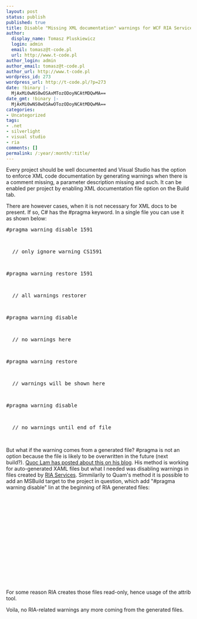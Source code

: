 ```yaml
---
layout: post
status: publish
published: true
title: Disable "Missing XML documentation" warnings for WCF RIA Services<
author:
  display_name: Tomasz Pluskiewicz
  login: admin
  email: tomasz@t-code.pl
  url: http://www.t-code.pl
author_login: admin
author_email: tomasz@t-code.pl
author_url: http://www.t-code.pl
wordpress_id: 273
wordpress_url: http://t-code.pl/?p=273
date: !binary |-
  MjAxMi0wNS0wOSAxMTozODoyNCAtMDQwMA==
date_gmt: !binary |-
  MjAxMi0wNS0wOSAwOTozODoyNCAtMDQwMA==
categories:
- Uncategorized
tags:
- .net
- silverlight
- visual studio
- ria
comments: []
permalink: /:year/:month/:title/
---
```

<p><!--:en-->Every project should be well documented and Visual Studio has the option to enforce XML code documentation by generating warnings when there is a comment missing, a parameter description missing and such. It can be enabled per project by enabling XML documentation file option on the Build tab.</p>
<p>There are however cases, when it is not necessary for XML docs to be present. If so, C# has the #pragma keyword. In a single file you can use it as shown below:</p>
<pre class="brush: csharp; gutter: true">#pragma warning disable 1591</p>
<p>  // only ignore warning CS1591</p>
<p>#pragma warning restore 1591</p>
<p>  // all warnings restorer</p>
<p>#pragma warning disable</p>
<p>  // no warnings here</p>
<p>#pragma warning restore</p>
<p>  // warnings will be shown here</p>
<p>#pragma warning disable</p>
<p>  // no warnings until end of file</pre><br />
But what if the warning comes from a generated file? #pragma is not an option because the file is likely to be overwritten in the future (next build?).&nbsp;<a title="Disabling XML comment warnings for XAML files" href="http://lvquoc.blogspot.com/2010/11/disable-xml-comment-warning-in-workflow.html">Quoc Lam has posted about this on his blog</a>. His method is working for auto-generated XAML files but what I needed was disabling warnings in files created by <a title="RIA Services" href="http://www.silverlight.net/learn/advanced-techniques/wcf-ria-services/get-started-with-wcf-ria-services">RIA Services</a>. Simmilarily to Quam's method it is possible to add an MSBuild target to the project in question, which add "#pragma warning disable" lin at the beginning of RIA generated files:</p>
<pre class="brush: xml; gutter: true"><Target Name="CreateRiaClientFilesTaskDisableWarnings" AfterTargets="CreateRiaClientFiles"><br />
  <Exec Command="for %%f in (@(RiaClientGeneratedFiles)) do echo #pragma warning disable > %%f.temp" /><br />
  <Exec Command="for %%f in (@(RiaClientGeneratedFiles)) do type %%f >> %%f.temp" /><br />
  <Exec Command="for %%f in (@(RiaClientGeneratedFiles)) do attrib -r %%f" /><br />
  <Exec Command="for %%f in (@(RiaClientGeneratedFiles)) do move /y %%f.temp %%f" /><br />
  <Exec Command="for %%f in (@(RiaClientGeneratedFiles)) do attrib +r %%f" /><br />
  <Message Text="CreateRiaClientFilesTaskDisableWarnings: @(RiaClientGeneratedFiles)" /><br />
</Target></pre><br />
For some reason RIA creates those files read-only, hence usage of the attrib tool.</p>
<p>Voila, no RIA-related warnings any more coming from the generated files.<!--:--></p>
